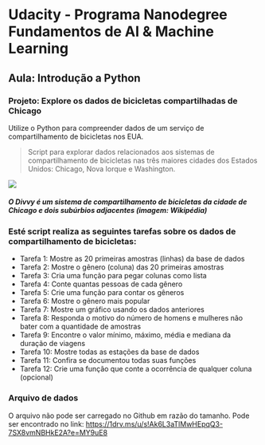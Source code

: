# Udacity - Programa Nanodegree Fundamentos de AI & Machine Learning

## Aula: Introdução a Python

### Projeto: Explore os dados de bicicletas compartilhadas de Chicago
Utilize o Python para compreender dados de um serviço de compartilhamento de bicicletas nos EUA.

>Script para explorar dados relacionados aos sistemas de compartilhamento de bicicletas nas três maiores cidades dos Estados Unidos: Chicago, Nova Iorque e Washington.

![](https://s3.amazonaws.com/video.udacity-data.com/topher/2018/January/5a723aef_fd29xbrrsq1l72hm/fd29xbrrsq1l72hm.jpg)
##### O Divvy é um sistema de compartilhamento de bicicletas da cidade de Chicago e dois subúrbios adjacentes (imagem: Wikipédia)

### Esté script realiza as seguintes tarefas sobre os dados de compartilhamento de bicicletas:

* Tarefa 1: Mostre as 20 primeiras amostras (linhas) da base de dados
* Tarefa 2: Mostre o gênero (coluna) das 20 primeiras amostras
* Tarefa 3: Cria uma função para pegar colunas como lista
* Tarefa 4: Conte quantas pessoas de cada gênero
* Tarefa 5: Crie uma função para contar os gêneros
* Tarefa 6: Mostre o gênero mais popular
* Tarefa 7: Mostre um gráfico usando os dados anteriores
* Tarefa 8: Responda o motivo do número de homens e mulheres não bater com a quantidade de amostras
* Tarefa 9: Encontre o valor mínimo, máximo, média e mediana da duração de viagens
* Tarefa 10: Mostre todas as estações da base de dados
* Tarefa 11: Confira se documentou todas suas funções
* Tarefa 12: Crie uma função que conte a ocorrência de qualquer coluna (opcional)

### Arquivo de dados

O arquivo não pode ser carregado no Github em razão do tamanho. 
Pode ser encontrado no link: https://1drv.ms/u/s!Ak6L3aTlMwHEpqQ3-7SX8vmNBHkE2A?e=MY9uE8

